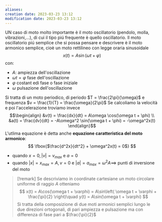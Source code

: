```yaml
---
aliases: 
creation date: 2023-03-23 13:12
modification date: 2023-03-23 13:12
---
```


UN caso di moto molto importante è il moto oscillatorio (pendolo, molla, vibrazioni,...), di cui il tipo piú frequente è quello oscillatorio.
Il moto oscillatorio piú semplice che si possa pensare e descrivere è il moto armonico semplice, cioè un moto rettilineo con legge oraria sinusoidale
$$
x(t) = A\sin(\omega t + \varphi)
$$
con:
- $A$: ampiezza dell'oscillazione
- $\omega t = \varphi$ fase dell'oscillazione
- $\varphi$ costant edi fase o fase iniziale
- $\omega$ pulsazione dell'oscillazione

Si tratta di un moto periodico, di periodo $T = \frac{2\pi}{\omega}$ e frequenza $v = \frac{1}{T} = \frac{\omega}{2\pi}$
Se calcoliamo la velocità e poi l'accelerazione troviamo invece
$$\begin{align}
&v(t) = \frac{dx}{dt} = A\omega \cos(\omega t + \phi) \\
&a(t) = \frac{dv}{dt} = -A\omega^2 \sin(\omega t + \phi) = -\omega^2x(t) 
\end{align}$$
L'utlima equazione è detta anche **equazione caratteristica del moto armonico**:
$$
\fbox{$\frac{d^2x}{dt^2} + \omega^2x(t) = 0$}
$$
- quando $x = 0, |v| = v_{max}$ e $a = 0$
- quando $|x| = x_{max} = A, v = 0$ e $|a| = a_{max} = \omega^2 A \implies$ punti di inversione del moto

>[!remark]
>Se descriviamo in coordinate cartesiane un moto circolare uniforme di raggio $A$ otteniamo
>$$ x(t) = A\cos(\omega t + \varphi) = A\sin\left( \omega t + \varphi + \frac{\pi}{2} \right)\quad y(t) = A\sin(\omega t + \varphi) $$
>Si tratta della composizione di due moti armonici semplici lungo le due direzioni ortogonali, di pari ampiezza e pulsazione ma con differenza di fase pari a $\frac{\pi}{2}$



